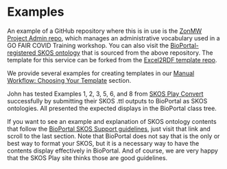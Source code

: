 # Examples

An example of a GitHub repository where this is in use is the [ZonMW Project Admin repo](https://github.com/fair-data-collective/zonmw-project-admin), 
which manages an administrative vocabulary used in a GO FAIR COVID Training workshop. You can also visit the [BioPortal-registered SKOS ontology](http://bioportal.bioontology.org/ontologies/ZONMW-ADMIN-MD/?p=classes&conceptid=root) that is sourced from the above repository.
The template for this service can be forked from the [Excel2RDF template repo](https://github.com/fair-data-collective/excel2rdf-template).

We provide several examples for creating templates in our [Manual Workflow: Choosing Your Template](../ManualWorkflow/#choosing-your-template) section.

John has tested Examples 1, 2, 3, 5, 6, and 8 from [SKOS Play Convert](https://labs.sparna.fr/skos-play/convert) successfully by submitting their SKOS .ttl outputs to BioPortal
as SKOS ontologies. All presented the expected displays in the BioPortal class tree.

If you want to see an example and explanation of SKOS ontology contents that follow the [BioPortal SKOS Support guidelines](https://www.bioontology.org/wiki/SKOSSupport), 
just visit that link and scroll to the last section.  Note that BioPortal does not say that is the only or best way to format your SKOS,
but it is a necessary way to have the contents display effectively in BioPortal. 
And of course, we are very happy that the SKOS Play site thinks those are good guidelines.
